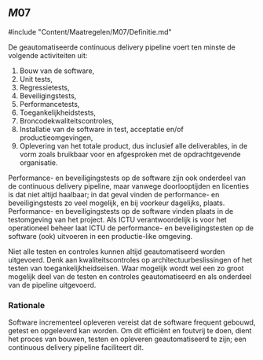 ## $M07$

#include "Content/Maatregelen/M07/Definitie.md"

De geautomatiseerde continuous delivery pipeline voert ten minste de volgende activiteiten uit:

1. Bouw van de software,
2. Unit tests,
3. Regressietests,
4. Beveiligingstests,
5. Performancetests,
6. Toegankelijkheidstests,
7. Broncodekwaliteitscontroles,
8. Installatie van de software in test, acceptatie en/of productieomgevingen,
9. Oplevering van het totale product, dus inclusief alle deliverables, in de vorm zoals bruikbaar voor en afgesproken met de opdrachtgevende organisatie.

Performance- en beveiligingstests op de software zijn ook onderdeel van de continuous delivery pipeline, maar vanwege doorlooptijden en licenties is dat niet altijd haalbaar; in dat geval vinden de performance- en beveiligingstests zo veel mogelijk, en bij voorkeur dagelijks, plaats. Performance- en beveiligingstests op de software vinden plaats in de testomgeving van het project. Als ICTU verantwoordelijk is voor het operationeel beheer laat ICTU de performance- en beveiligingstesten op de software (ook) uitvoeren in een productie-like omgeving.

Niet alle testen en controles kunnen altijd geautomatiseerd worden uitgevoerd. Denk aan kwaliteitscontroles op architectuurbeslissingen of het testen van toegankelijkheidseisen. Waar mogelijk wordt wel een zo groot mogelijk deel van de testen en controles geautomatiseerd en als onderdeel van de pipeline uitgevoerd.

### Rationale

Software incrementeel opleveren vereist dat de software frequent gebouwd, getest en opgeleverd kan worden. Om dit efficiënt en foutvrij te doen, dient het proces van bouwen, testen en opleveren geautomatiseerd te zijn; een continuous delivery pipeline faciliteert dit.
